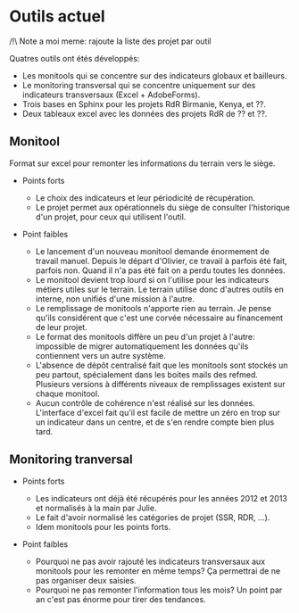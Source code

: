 # Outils actuel

/!\ Note a moi meme: rajoute la liste des projet par outil

Quatres outils ont étés développés:
- Les monitools qui se concentre sur des indicateurs globaux et bailleurs.
- Le monitoring transversal qui se concentre uniquement sur des indicateurs transversaux (Excel + AdobeForms).
- Trois bases en Sphinx pour les projets RdR Birmanie, Kenya, et ??.
- Deux tableaux excel avec les données des projets RdR de ?? et ??.


## Monitool

Format sur excel pour remonter les informations du terrain vers le siège.

- Points forts
	* Le choix des indicateurs et leur périodicité de récupération.
	* Le projet permet aux opérationnels du siège de consulter l'historique d'un projet, pour ceux qui utilisent l'outil.

- Point faibles
	* Le lancement d'un nouveau monitool demande énormement de travail manuel. Depuis le départ d'Olivier, ce travail à parfois été fait, parfois non. Quand il n'a pas été fait on a perdu toutes les données.
	* Le monitool devient trop lourd si on l'utilise pour les indicateurs métiers utiles sur le terrain. Le terrain utilise donc d'autres outils en interne, non unifiés d'une mission à l'autre.
	* Le remplissage de monitools n'apporte rien au terrain. Je pense qu'ils considérent que c'est une corvée nécessaire au financement de leur projet.
	* Le format des monitools diffère un peu d'un projet à l'autre: impossible de migrer automatiquement les données qu'ils contiennent vers un autre système.
	* L'absence de dépôt centralisé fait que les monitools sont stockés un peu partout, spécialement dans les boites mails des refmed. Plusieurs versions à différents niveaux de remplissages existent sur chaque monitool.
	* Aucun contrôle de cohérence n'est réalisé sur les données. L'interface d'excel fait qu'il est facile de mettre un zéro en trop sur un indicateur dans un centre, et de s'en rendre compte bien plus tard.


## Monitoring tranversal

- Points forts
	* Les indicateurs ont déjà été récupérés pour les années 2012 et 2013 et normalisés à la main par Julie.
	* Le fait d'avoir normalisé les catégories de projet (SSR, RDR, ...).
	* Idem monitools pour les points forts.

- Point faibles
	* Pourquoi ne pas avoir rajouté les indicateurs transversaux aux monitools pour les remonter en même temps? Ça permettrai de ne pas organiser deux saisies.
	* Pourquoi ne pas remonter l'information tous les mois? Un point par an c'est pas énorme pour tirer des tendances.

